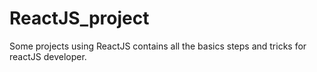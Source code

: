 # ReactJS_project
Some projects using ReactJS contains all the basics steps and tricks for reactJS developer.
